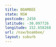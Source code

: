 ```yaml
---
title: BOAMBEE
state: NSW
postcode: 2450
latitude: -30.097726
longitude: 152.658268
url: /nsw/boambee/
layout: suburb
---
```

